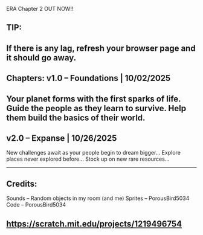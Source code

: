 ERA Chapter 2 OUT NOW!!

TIP:
-------------------------------------------------------------
If there is any lag, refresh your browser page and it should go away.
-------------------------------------------------------------

Chapters:
v1.0 – Foundations | 10/02/2025
-------------------------------------------------------------
Your planet forms with the first sparks of life.
Guide the people as they learn to survive.
Help them build the basics of their world.
-------------------------------------------------------------
v2.0 – Expanse | 10/26/2025
-------------------------------------------------------------
New challenges await as your people begin to dream bigger...
Explore places never explored before...
Stock up on new rare resources...


-------------------------------------------------------------
Credits:
-------------------------------------------------------------
Sounds – Random objects in my room (and me)
Sprites – PorousBird5034
Code – PorousBird5034 

https://scratch.mit.edu/projects/1219496754
-------------------------------------------------------------
